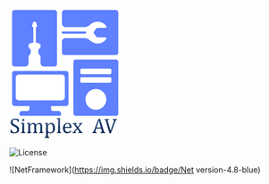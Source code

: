 ![simplex_av_logo](./simplex_av_logo_200x233.png)


![License](https://img.shields.io/badge/license-MIT-green)

![NetFramework](https://img.shields.io/badge/Net version-4.8-blue)
